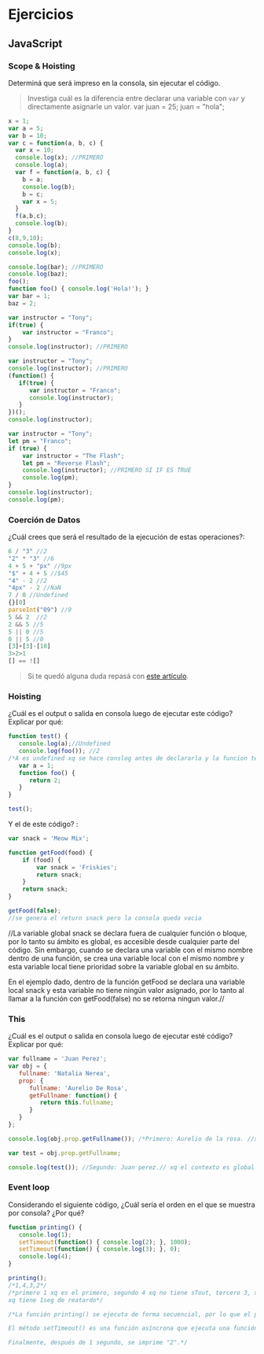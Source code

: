 
# Ejercicios

## JavaScript

### Scope & Hoisting

Determiná que será impreso en la consola, sin ejecutar el código.

> Investiga cuál es la diferencia entre declarar una variable con `var` y directamente asignarle un valor.
var juan = 25;
juan = "hola";

```javascript
x = 1;
var a = 5;
var b = 10;
var c = function(a, b, c) {
  var x = 10;
  console.log(x); //PRIMERO
  console.log(a);
  var f = function(a, b, c) {
    b = a;
    console.log(b);
    b = c;
    var x = 5;
  }
  f(a,b,c);
  console.log(b);
}
c(8,9,10);
console.log(b);
console.log(x);
```

```javascript
console.log(bar); //PRIMERO
console.log(baz);
foo();
function foo() { console.log('Hola!'); }
var bar = 1;
baz = 2;
```

```javascript
var instructor = "Tony";
if(true) {
    var instructor = "Franco";
}
console.log(instructor); //PRIMERO
```

```javascript
var instructor = "Tony";
console.log(instructor); //PRIMERO
(function() {
   if(true) {
      var instructor = "Franco";
      console.log(instructor);
   }
})();
console.log(instructor);
```
```javascript
var instructor = "Tony";
let pm = "Franco";
if (true) {
    var instructor = "The Flash";
    let pm = "Reverse Flash";
    console.log(instructor); //PRIMERO SI IF ES TRUE
    console.log(pm);
}
console.log(instructor);
console.log(pm);
```
### Coerción de Datos

¿Cuál crees que será el resultado de la ejecución de estas operaciones?:

```javascript
6 / "3" //2
"2" * "3" //6
4 + 5 + "px" //9px
"$" + 4 + 5 //$45
"4" - 2 //2
"4px" - 2 //NaN
7 / 0 //Undefined
{}[0]
parseInt("09") //9
5 && 2  //2
2 && 5 //5
5 || 0 //5
0 || 5 //0
[3]+[3]-[10]
3>2>1
[] == ![]
```

> Si te quedó alguna duda repasá con [este artículo](http://javascript.info/tutorial/object-conversion).


### Hoisting

¿Cuál es el output o salida en consola luego de ejecutar este código? Explicar por qué:

```javascript
function test() {
   console.log(a);//Undefined
   console.log(foo()); //2
/*A es undefined xq se hace conslog antes de declararla y la funcion termina en foo xq se realiza un return y se termina la funcion*/
   var a = 1;
   function foo() {
      return 2;
   }
}

test();
```

Y el de este código? :

```javascript
var snack = 'Meow Mix';

function getFood(food) {
    if (food) {
        var snack = 'Friskies';
        return snack;
    }
    return snack;
}

getFood(false);
//se genera el return snack pero la consola queda vacia
```
//La variable global snack se declara fuera de cualquier función o bloque, por lo tanto su ámbito es global, es accesible desde cualquier parte del código. Sin embargo, cuando se declara una variable con el mismo nombre dentro de una función, se crea una variable local con el mismo nombre y esta variable local tiene prioridad sobre la variable global en su ámbito.

En el ejemplo dado, dentro de la función getFood se declara una variable local snack y esta variable no tiene ningún valor asignado, por lo tanto al llamar a la función con getFood(false) no se retorna ningun valor.//

### This

¿Cuál es el output o salida en consola luego de ejecutar esté código? Explicar por qué:

```javascript
var fullname = 'Juan Perez';
var obj = {
   fullname: 'Natalia Nerea',
   prop: {
      fullname: 'Aurelio De Rosa',
      getFullname: function() {
         return this.fullname;
      }
   }
};

console.log(obj.prop.getFullname()); /*Primero: Aurelio de la rosa. //xq el contexto de obj*/

var test = obj.prop.getFullname;

console.log(test()); //Segundo: Juan perez.// xq el contexto es global
```

### Event loop

Considerando el siguiente código, ¿Cuál sería el orden en el que se muestra por consola? ¿Por qué?

```javascript
function printing() {
   console.log(1);
   setTimeout(function() { console.log(2); }, 1000);
   setTimeout(function() { console.log(3); }, 0);
   console.log(4);
}

printing();
/*1,4,3,2*/
/*primero 1 xq es el primero, segundo 4 xq no tiene sTout, tercero 3, xq el retardo es 0 y cuarto 2
xq tiene 1seg de reatardo*/

/*La función printing() se ejecuta de forma secuencial, por lo que el primer log será "1" y el segundo será "4".

El método setTimeout() es una función asíncrona que ejecuta una función después de un tiempo determinado (en este caso, 1000 milisegundos o 1 segundo para el primer setTimeout(), y 0 milisegundos para el segundo). Esto significa que la ejecución de la función no bloquea la ejecución del resto del código. Por lo tanto, después de que se imprimen "1" y "4", el código sigue ejecutándose y se imprime "3".

Finalmente, después de 1 segundo, se imprime "2".*/
```
